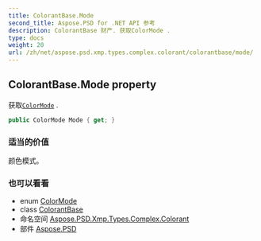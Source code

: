 ```yaml
---
title: ColorantBase.Mode
second_title: Aspose.PSD for .NET API 参考
description: ColorantBase 财产. 获取ColorMode .
type: docs
weight: 20
url: /zh/net/aspose.psd.xmp.types.complex.colorant/colorantbase/mode/
---
```

## ColorantBase.Mode property

获取[`ColorMode`](../../colormode/) .

```csharp
public ColorMode Mode { get; }
```

### 适当的价值

颜色模式。

### 也可以看看

* enum [ColorMode](../../colormode/)
* class [ColorantBase](../)
* 命名空间 [Aspose.PSD.Xmp.Types.Complex.Colorant](../../colorantbase/)
* 部件 [Aspose.PSD](../../../)



